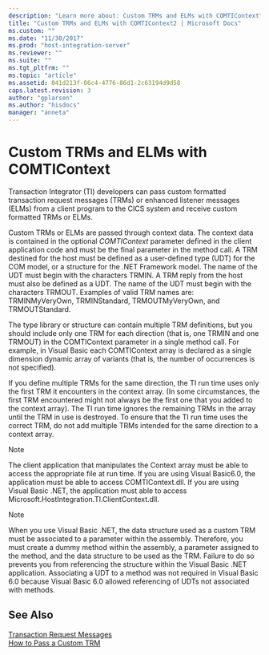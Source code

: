 ```yaml
---
description: "Learn more about: Custom TRMs and ELMs with COMTIContext"
title: "Custom TRMs and ELMs with COMTIContext2 | Microsoft Docs"
ms.custom: ""
ms.date: "11/30/2017"
ms.prod: "host-integration-server"
ms.reviewer: ""
ms.suite: ""
ms.tgt_pltfrm: ""
ms.topic: "article"
ms.assetid: 041d213f-06c4-4776-86d1-2c63194d9d58
caps.latest.revision: 3
author: "gplarsen"
ms.author: "hisdocs"
manager: "anneta"
---
```

# Custom TRMs and ELMs with COMTIContext
Transaction Integrator (TI) developers can pass custom formatted transaction request messages (TRMs) or enhanced listener messages (ELMs) from a client program to the CICS system and receive custom formatted TRMs or ELMs.  
  
 Custom TRMs or ELMs are passed through context data. The context data is contained in the optional *COMTIContext* parameter defined in the client application code and must be the final parameter in the method call. A TRM destined for the host must be defined as a user-defined type (UDT) for the COM model, or a structure for the .NET Framework model. The name of the UDT must begin with the characters TRMIN. A TRM reply from the host must also be defined as a UDT. The name of the UDT must begin with the characters TRMOUT. Examples of valid TRM names are: TRMINMyVeryOwn, TRMINStandard, TRMOUTMyVeryOwn, and TRMOUTStandard.  
  
 The type library or structure can contain multiple TRM definitions, but you should include only one TRM for each direction (that is, one TRMIN and one TRMOUT) in the COMTIContext parameter in a single method call. For example, in Visual Basic each COMTIContext array is declared as a single dimension dynamic array of variants (that is, the number of occurrences is not specified).  
  
 If you define multiple TRMs for the same direction, the TI run time uses only the first TRM it encounters in the context array. (In some circumstances, the first TRM encountered might not always be the first one that you added to the context array). The TI run time ignores the remaining TRMs in the array until the TRM in use is destroyed. To ensure that the TI run time uses the correct TRM, do not add multiple TRMs intended for the same direction to a context array.  
  
> [!NOTE]
>  The client application that manipulates the Context array must be able to access the appropriate file at run time. If you are using Visual Basic6.0, the application must be able to access COMTIContext.dll. If you are using Visual Basic .NET, the application must able to access Microsoft.HostIntegration.TI.ClientContext.dll.  
  
> [!NOTE]
>  When you use Visual Basic .NET, the data structure used as a custom TRM must be associated to a parameter within the assembly. Therefore, you must create a dummy method within the assembly, a parameter assigned to the method, and the data structure to be used as the TRM. Failure to do so prevents you from referencing the structure within the Visual Basic .NET application. Associating a UDT to a method was not required in Visual Basic 6.0 because Visual Basic 6.0 allowed referencing of UDTs not associated with methods.  
  
## See Also  
 [Transaction Request Messages](../core/transaction-request-messages2.md)   
 [How to Pass a Custom TRM](../core/how-to-pass-a-custom-trm2.md)
